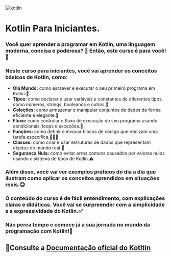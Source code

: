 
![kotlin](https://github.com/ramonmarqueslima/kotlin_para_iniciantes/assets/140916877/72c2d9e6-09ef-4482-b4cc-298300ee13bd)

# Kotlin Para Iniciantes.

### Você quer aprender a programar em Kotlin, uma linguagem moderna, concisa e poderosa? 🤔 Então, este curso é para você!🎉
### Neste curso para **iniciantes**, você vai aprender os conceitos básicos de Kotlin, como:

- **Olá Mundo:** como escrever e executar o seu primeiro programa em Kotlin.🌱
- **Tipos:** como declarar e usar variáveis e constantes de diferentes tipos, como números, strings, booleanos e outros.🍕
- **Coleções:** como armazenar e manipular conjuntos de dados de forma eficiente e elegante.🚌
- **Fluxo:** como controlar o fluxo de execução do seu programa usando condicionais, loops e exceções.🚦
- **Funções:** como definir e invocar blocos de código que realizam uma tarefa específica.🏃🏻‍♀️
- **Classes:** como criar e usar estruturas de dados que representam objetos do mundo real.👟
- **Segurança Nula:** como evitar erros comuns causados por valores nulos usando o sistema de tipos de Kotlin.⚠️

### Além disso, você vai ver exemplos práticos do dia a dia que ilustram como aplicar os conceitos aprendidos em situações reais.😉
### O conteúdo do curso é de fácil entendimento, com explicações claras e didáticas. Você vai se surpreender com a simplicidade e a expressividade do Kotlin.✅
### Não perca tempo e comece já a sua jornada no mundo da programação com Kotlin!💟

## 📣Consulte a [Documentação oficial do Kotltin](https://kotlinlang.org/docs/kotlin-tour-basic-types.html)
